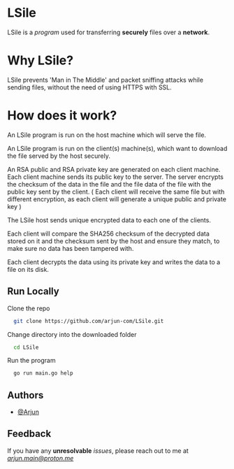 
# LSile

LSile is a _program_ used for transferring **securely** files over a **network**.

# Why LSile?

LSile prevents 'Man in The Middle' and packet sniffing attacks while sending files, without the need of using HTTPS with SSL.

# How does it work?

An LSile program is run on the host machine which will serve the file.

An LSile program is run on the client(s) machine(s), which want to download the file served by the host securely. 

An RSA public and RSA private key are generated on each client machine.
Each client machine sends its public key to the server.
The server encrypts the checksum of the data in the file and the file data of the file with the public key sent by the client. ( Each client will receive the same file but with different encryption, as each client will generate a unique public and private key )

The LSile host sends unique encrypted data to each one of the clients.

Each client will compare the SHA256 checksum of the decrypted data stored on it and the checksum sent by the host and ensure they match, to make sure no data has been tampered with.

Each client decrypts the data using its private key and writes the data to a file on its disk.





## Run Locally

Clone the repo

```bash
  git clone https://github.com/arjun-com/LSile.git
```

Change directory into the downloaded folder

```bash
  cd LSile
```

Run the program

```bash
  go run main.go help
```


## Authors

- [@Arjun](https://www.github.com/arjun-com)


## Feedback

If you have any **unresolvable** _issues_, please reach out to me at *arjun.main@proton.me*

